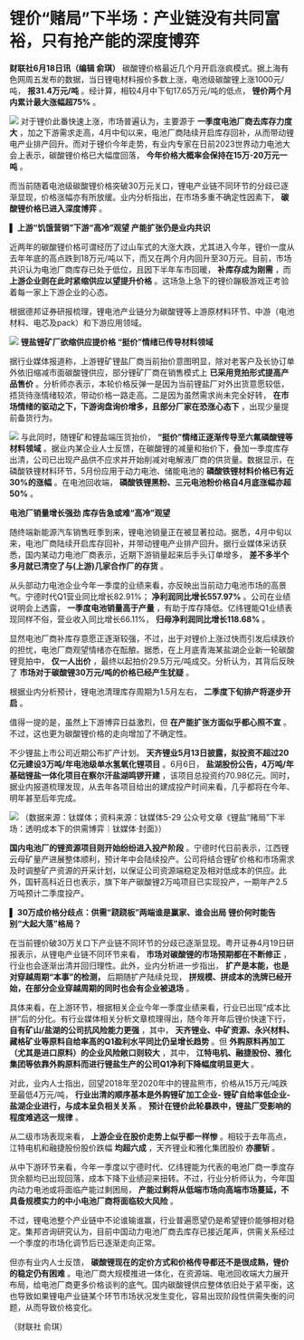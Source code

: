 

# 锂价“赌局”下半场：产业链没有共同富裕，只有抢产能的深度博弈

**财联社6月18日讯（编辑 俞琪）**
碳酸锂价格最近几个月开启涨疯模式。据上海有色网周五发布的数据，当日锂电材料报价多数上涨，电池级碳酸锂上涨1000元/吨， **报31.4万元/吨**
。经计算，相较4月中下旬17.65万元/吨的低点， **锂价两个月内累计最大涨幅超75%** 。

![](https://inews.gtimg.com/om_bt/Ol-fLp-IRdUyZDQppc5YsmXG0g9TXenBIcf06j-v7YcLYAA/1000)
对于锂价此番快速上涨，市场普遍认为，主要源于 **一季度电池厂商去库存力度大**
，加之下游需求走高，4月中旬以来，电池厂商陆续开启库存回补，从而带动锂电产业排产回升。而对于锂价今年走势，有业内专家在日前2023世界动力电池大会上表示，碳酸锂价格已大幅度回落，
**今年价格大概率会保持在15万-20万元一吨** 。

而当前随着电池级碳酸锂价格突破30万元关口，锂电产业链不同环节的分歧已逐渐显现，价格涨幅亦有所放缓。业内分析指出，在市场多重不确定性因素下，
**碳酸锂价格已进入深度博弈** 。

▌ **上游“饥饿营销”下游“高冷”观望 产能扩张仍是业内共识**

近两年的碳酸锂价格可谓经历了过山车式的大涨大跌，尤其进入今年，锂价一度从去年年底的高点跌到18万元/吨以下，而又在两个月内回升至30万元。目前，市场共识认为电池厂商库存已处于低位，且因下半年车市回暖，
**补库存成为刚需** ，而 **上游企业则在此时紧缩供应以望提升价格** 。这场急上急下的锂价蹦极游戏正考验着每一家上下游企业的心态。

根据德邦证券研报梳理，锂电池产业链分为碳酸锂等上游原材料环节、中游（电池材料、电芯及pack）和下游应用领域。

![](https://inews.gtimg.com/om_bt/Ohd_O3iccpgSulP-EoYtHUr0PP3SkI1rv7vM7JxKX_2fcAA/1000)
**锂盐锂矿厂欲缩供应提价格 “挺价”情绪已传导材料领域**

据行业媒体报道称，上游锂矿锂盐厂商当前抬价意图明显，除对老客户及长协订单外依旧缩减市面碳酸锂供应，部分锂矿厂商在销售模式上
**已采用竞拍形式提高产品售价**
。分析师亦表示，本轮价格反弹一是因为当前锂盐厂对外出货意愿较低，捂货待涨情绪较浓，带动价格一路走高。二是因为虽然需求尚未完全好转，
**在市场情绪的驱动之下，下游询盘询价增多，且部分厂家在恐涨心态下** ，出现少量提前备货行为。

![](https://inews.gtimg.com/om_bt/OzwAIcDTUtFIHhre5SS44H4RSrejawBKMNZlnJ1kDnevEAA/1000)
与此同时，随锂矿和锂盐端压货抬价， **“挺价”情绪正逐渐传导至六氟磷酸锂等材料领域**
。据业内某企业人士反馈，在碳酸锂的减量和抬价下，叠加一季度库存出清，公司已出现产品供不应求并开始削减对电解液厂商的供货量。数据显示，在磷酸铁锂材料环节，5月份应用于动力电池、储能电池的
**磷酸铁锂材料价格已有近30%的涨幅** 。在电池回收端， **磷酸铁锂黑粉、三元电池粉价格自4月底涨幅亦超50%** 。

**电池厂销量增长强劲 库存告急或难“高冷”观望**

随终端新能源汽车销售旺季到来，锂电池销量正在被显著拉动。据悉，4月中旬以来，电池厂商陆续开启库存回补，并带动锂电产业排产回升。据行业媒体采访获悉，国内某动力电池厂商表示，近期下游销量起来后手头订单增多，
**差不多半个多月就已清空了与(上游)几家合作厂的存货** 。

从头部动力电池企业今年一季度的业绩来看，亦反映出当前动力电池市场的高景气。宁德时代Q1营业同比增长82.91%； **净利润同比增长557.97%**
。公司在业绩说明会上透露， **一季度电池销量高于产量** ，有助于库存降低。亿纬锂能Q1业绩表现同样不俗，营业收入同比增长66.11%，
**归母净利润同比增长118.68%** 。

显然电池厂商补库存意愿正逐渐较强，不过，出于对锂价上涨过快而引发后续跌价的担忧，电池厂商观望情绪亦在酝酿。据悉，在上月底青海某盐湖企业新一轮碳酸锂竞拍中，
**仅一人出价** ，最终以起拍价29.5万元/吨成交。分析认为，其背后反映了 **市场对于碳酸锂30万元/吨的价格已经产生犹疑** 。

根据业内分析预计，锂电池清理库存周期为1.5月左右， **二季度下旬排产将逐步开启** 。

值得一提的是，虽然上下游博弈日益激烈，但 **在产能扩张方面似乎都心照不宣** 。不过，这也更为碳酸锂价格的走向增加了不确定性。

不少锂盐上市公司近期公布扩产计划。 **天齐锂业5月13日披露，拟投资不超过20亿元建设3万吨/年电池级单水氢氧化锂项目** 。6月6日，
**盐湖股份公告，4万吨/年基础锂盐一体化项目在察尔汗盐湖鸣锣开建**
，该项目总投资约70.98亿元。同时，据业内报道梳理发现，从去年各项目给出的建成投产时间来看，几乎都将在今年、明年甚至后年完成。

![](https://inews.gtimg.com/om_bt/O9JvC8t8BDx72tEc8OGCS6tjKeLllRK0qWVwqZwWJxya8AA/1000)
（数据来源：钛媒体；资料来源：钛媒体5-29 公众号文章《锂盐“赌局”下半场：透明成本下的供需博弈｜钛媒体·封面》）

**国内电池厂的锂资源项目则开始纷纷进入投产阶段**
。宁德时代日前表示，江西锂云母矿量产进展整体顺利，预计年中会陆续投产。公司将结合锂矿价格和市场需求及时调整矿产资源的开采计划，以保证公司资源端稳定及相对低成本的供应。此外，国轩高科近日也表示，旗下年产碳酸锂2万吨项目已实现投产，一期年产2.5万吨预计二季度投产。

▌ **30万成价格分歧点：供需“跷跷板”两端谁是赢家、谁会出局 锂价何时能告别“大起大落”格局？**

在当前锂价破30万关口下产业链不同环节的分歧已逐渐显现。粤开证券4月19日研报表示，从锂电产业链不同环节来看， **市场对碳酸锂的市场预期都在不断修正**
，行业也会逐渐出清并回归理性。此外，业内分析进一步指出， **扩产是本能，也是对穿越周期“本事”的检测，** 后期随扩产陆续兑现，
**拼规模、拼成本的洗牌已经开始，在部分企业穿越周期的同时也会有企业被退场** 。

具体来看，在上游环节，根据相关企业今年一季度业绩来看，行业已出现“成本比拼”后的分化。有行业媒体相关分析文章梳理得出，随今年开年后锂价快速下行，
**自有矿山/盐湖的公司抗风险能力更强** ，其中， **天齐锂业、中矿资源、永兴材料、藏格矿业等原料自给率高的Q1盈利水平同比仍呈增长趋势** 。但
**外购原料再加工（尤其是进口原料）的企业风险敞口则较大** ，其中，
**江特电机、融捷股份、雅化集团等依靠外购原料而进行锂盐生产的公司Q1净利下降幅度明显更大** 。

对此，业内人士指出，回望2018年至2020年中的锂盐熊市，价格从15万元/吨跌至最低4万元/吨， **行业出清的顺序基本是外购锂矿加工企业-
锂矿自给率低企业-盐湖企业进行，与成本呈负相关关系** 。 **预计在锂价此轮暴跌中，锂盐厂受影响的程度难逃这一规律** 。

从二级市场表现来看， **上游企业在股价走势上似乎都一样惨** 。相较于去年高点，江特电机和融捷股份股价跌幅 **均超六成** ，天齐锂业和雅化集团股价
**亦腰斩** 。

从中下游环节来看，今年一季度以宁德时代、亿纬锂能为代表的电池厂商一季度存货余额均已出现回落，成本下降下业绩迎来扭转。不过，行业分析师认为，今年国内动力电池或将面临产能过剩困局，
**产能过剩将从低端市场向高端市场蔓延，不具备规模实力的中小电池厂商将面临较大风险** 。

不过，锂电池整个产业链中不论谁输谁赢，行业普遍愿望仍是希望锂价能够相对稳定。集邦咨询研究认为，目前中国动力电池厂商去库存已接近尾声，供需关系经过一个季度的市场化调节后已逐渐走向正常。

但亦有业内人士反馈， **碳酸锂现在的定价方式和价格传导都还不是很成熟，锂价的稳定仍有困难**
。电池厂商大规模推进一体化，在资源端、电池回收端大力展开布局，给电池厂商更多价格谈判的底气。国内碳酸锂供应整体依旧处于紧平衡，这也导致如果锂电产业链某个环节市场状况发生变化，容易出现阶段性供需失衡的问题，从而导致价格变化。

（财联社 俞琪）

